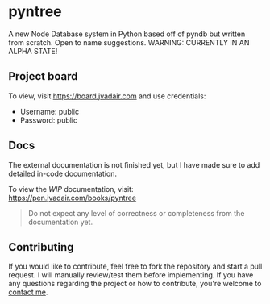 # pyntree
A new Node Database system in Python based off of pyndb but written from scratch. Open to name suggestions.
WARNING: CURRENTLY IN AN ALPHA STATE!

## Project board
To view, visit https://board.jvadair.com
and use credentials:
- Username: public
- Password: public

## Docs
The external documentation is not finished yet, but I have made sure to add detailed in-code documentation.

To view the *WIP* documentation, visit: https://pen.jvadair.com/books/pyntree

> Do not expect any level of correctness or completeness from the documentation yet.

## Contributing
If you would like to contribute, feel free to fork the repository and start a pull request. I will manually review/test them before implementing. If you have any questions regarding the project or how to contribute, you're welcome to [contact me](mailto:dev@jvadair.com).
